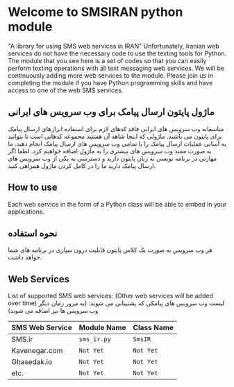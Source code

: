 # Welcome to SMSIRAN python module

"A library for using SMS web services in IRAN"
Unfortunately, Iranian web services do not have the necessary code to use the texting tools for Python. The module that you see here is a set of codes so that you can easily perform texting operations with all text messaging web services.
We will be continuously adding more web services to the module.
Please join us in completing the module if you have Python programming skills and have access to one of the web SMS services.

## ماژول پایتون ارسال پیامک برای وب سرویس های ایرانی

متاسفانه وب سرویس های ایرانی فاقد کدهای لازم برای استفاده ابزارهای ارسال پیامک برای پایتون می باشند. ماژولی که اینجا شاهد آن هستید مجموعه کدهایی است تا بتوانید به آسانی عملیات ارسال پیامک را با تمامی وب سرویس های ارسال پیامک انجام دهید.
ما به صورت ممتد وب سرویس های بیشتری را به ماژول اضافه خواهیم کرد.
لطفا اگر مهارتی در برنامه نویسی به زبان پایتون دارید و دسترسی به یکی از وب سرویس های ارسال پیامک دارید ما را در کامل کردن ماژول همراهی کنید.

## How to use

Each web service in the form of a Python class will be able to embed in your applications.

## نحوه استفاده

هر وب سرویس به صورت یک کلاس پایتون قابلیت درون سپاری در برنامه های شما خواهد داشت.

## Web Services

List of supported SMS web services: (Other web services will be added over time)
لیست وب سرویس های پیامکی که پشتیبانی می شوند: (به مرور زمان دیگر وب سرویس ها نیز اضافه می شوند)

|SMS Web Service |Module Name                          |Class Name                         |
|----------------|-------------------------------|-----------------------------|
|SMS.ir          |`sms_ir.py`                    |`SmsIR`                  |
|Kavenegar.com   |`Not Yet`                      |`Not Yet`              |
|Ghasedak.io     |`Not Yet`                      |`Not Yet`              |
|etc.            |`Not Yet`                      |`Not Yet`              |
